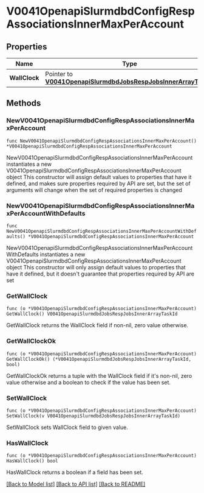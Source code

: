 # V0041OpenapiSlurmdbdConfigRespAssociationsInnerMaxPerAccount

## Properties

Name | Type | Description | Notes
------------ | ------------- | ------------- | -------------
**WallClock** | Pointer to [**V0041OpenapiSlurmdbdJobsRespJobsInnerArrayTaskId**](V0041OpenapiSlurmdbdJobsRespJobsInnerArrayTaskId.md) |  | [optional] 

## Methods

### NewV0041OpenapiSlurmdbdConfigRespAssociationsInnerMaxPerAccount

`func NewV0041OpenapiSlurmdbdConfigRespAssociationsInnerMaxPerAccount() *V0041OpenapiSlurmdbdConfigRespAssociationsInnerMaxPerAccount`

NewV0041OpenapiSlurmdbdConfigRespAssociationsInnerMaxPerAccount instantiates a new V0041OpenapiSlurmdbdConfigRespAssociationsInnerMaxPerAccount object
This constructor will assign default values to properties that have it defined,
and makes sure properties required by API are set, but the set of arguments
will change when the set of required properties is changed

### NewV0041OpenapiSlurmdbdConfigRespAssociationsInnerMaxPerAccountWithDefaults

`func NewV0041OpenapiSlurmdbdConfigRespAssociationsInnerMaxPerAccountWithDefaults() *V0041OpenapiSlurmdbdConfigRespAssociationsInnerMaxPerAccount`

NewV0041OpenapiSlurmdbdConfigRespAssociationsInnerMaxPerAccountWithDefaults instantiates a new V0041OpenapiSlurmdbdConfigRespAssociationsInnerMaxPerAccount object
This constructor will only assign default values to properties that have it defined,
but it doesn't guarantee that properties required by API are set

### GetWallClock

`func (o *V0041OpenapiSlurmdbdConfigRespAssociationsInnerMaxPerAccount) GetWallClock() V0041OpenapiSlurmdbdJobsRespJobsInnerArrayTaskId`

GetWallClock returns the WallClock field if non-nil, zero value otherwise.

### GetWallClockOk

`func (o *V0041OpenapiSlurmdbdConfigRespAssociationsInnerMaxPerAccount) GetWallClockOk() (*V0041OpenapiSlurmdbdJobsRespJobsInnerArrayTaskId, bool)`

GetWallClockOk returns a tuple with the WallClock field if it's non-nil, zero value otherwise
and a boolean to check if the value has been set.

### SetWallClock

`func (o *V0041OpenapiSlurmdbdConfigRespAssociationsInnerMaxPerAccount) SetWallClock(v V0041OpenapiSlurmdbdJobsRespJobsInnerArrayTaskId)`

SetWallClock sets WallClock field to given value.

### HasWallClock

`func (o *V0041OpenapiSlurmdbdConfigRespAssociationsInnerMaxPerAccount) HasWallClock() bool`

HasWallClock returns a boolean if a field has been set.


[[Back to Model list]](../README.md#documentation-for-models) [[Back to API list]](../README.md#documentation-for-api-endpoints) [[Back to README]](../README.md)


